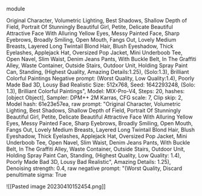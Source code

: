 module

Original Character, Volumetric Lighting, Best Shadows, Shallow Depth of Field, Portrait Of Stunningly Beautiful Girl, Petite, Delicate Beautiful Attractive Face With Alluring Yellow Eyes, Messy Painted Face, Sharp Eyebrows, Broadly Smiling, Open Mouth, Fangs Out, Lovely Medium Breasts, Layered Long Twintail Blond Hair, Blush Eyeshadow, Thick Eyelashes, Applejack Hat, Oversized Pop Jacket, Mini Underboob Tee, Open Navel, Slim Waist, Denim Jeans Pants, With Buckle Belt, In The Graffiti Alley, Waste Container, Outside Stairs, Outdoor Unit, Holding Spray Paint Can, Standing, (Highest Quality, Amazing Details:1.25), (Solo:1.3), Brilliant Colorful Paintings
Negative prompt: (Worst Quality, Low Quality:1.4), Poorly Made Bad 3D, Lousy Bad Realistic
Size: 512x768, Seed: 1642293248, (Solo: 1.3), Brilliant Colorful Paintings", Model: MIX-Pro-V4, Steps: 20, hashes: [object Object], Sampler: DPM++ 2M Karras, CFG scale: 7, Clip skip: 2, Model hash: 61e23e57ea, raw prompt: "Original Character, Volumetric Lighting, Best Shadows, Shallow Depth of Field, Portrait Of Stunningly Beautiful Girl, Petite, Delicate Beautiful Attractive Face With Alluring Yellow Eyes, Messy Painted Face, Sharp Eyebrows, Broadly Smiling, Open Mouth, Fangs Out, Lovely Medium Breasts, Layered Long Twintail Blond Hair, Blush Eyeshadow, Thick Eyelashes, Applejack Hat, Oversized Pop Jacket, Mini Underboob Tee, Open Navel, Slim Waist, Denim Jeans Pants, With Buckle Belt, In The Graffiti Alley, Waste Container, Outside Stairs, Outdoor Unit, Holding Spray Paint Can, Standing, (Highest Quality, Low Quality: 1.4), Poorly Made Bad 3D, Lousy Bad Realistic", Amazing Details: 1.25), Denoising strength: 0.4, raw negative prompt: "(Worst Quality, Discard penultimate sigma: True


![[Pasted image 20230410152454.png]]